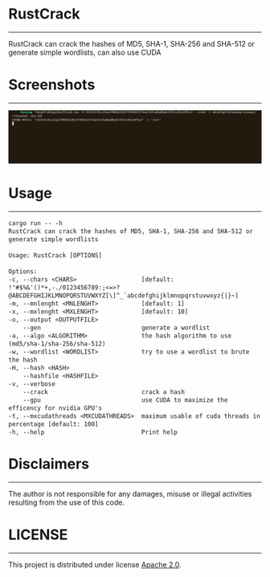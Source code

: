 # RustCrack
----
RustCrack can crack the hashes of MD5, SHA-1, SHA-256 and SHA-512 or generate simple wordlists, can also use CUDA
# Screenshots
----
![RustCrack](https://github.com/H4k1l/RustCrack/blob/main/images/screenshot1.png)
# Usage
----
  ```
cargo run -- -h
RustCrack can crack the hashes of MD5, SHA-1, SHA-256 and SHA-512 or generate simple wordlists

Usage: RustCrack [OPTIONS]

Options:
  -c, --chars <CHARS>                  [default: !"#$%&'()*+,-./0123456789:;<=>?@ABCDEFGHIJKLMNOPQRSTUVWXYZ[\]^_`abcdefghijklmnopqrstuvwxyz{|}~]
  -m, --mnlenght <MNLENGHT>            [default: 1]
  -x, --mxlenght <MXLENGHT>            [default: 10]
  -o, --output <OUTPUTFILE>            
      --gen                            generate a wordlist
  -a, --algo <ALGORITHM>               the hash algorithm to use (md5/sha-1/sha-256/sha-512)
  -w, --wordlist <WORDLIST>            try to use a wordlist to brute the hash
  -H, --hash <HASH>                    
      --hashfile <HASHFILE>            
  -v, --verbose                        
      --crack                          crack a hash
      --gpu                            use CUDA to maximize the efficency for nvidia GPU's
  -t, --mxcudathreads <MXCUDATHREADS>  maximum usable of cuda threads in percentage [default: 100]
  -h, --help                           Print help
```
# Disclaimers
----
The author is not responsible for any damages, misuse or illegal activities resulting from the use of this code.

# LICENSE
----
This project is distributed under license [Apache 2.0](LICENSE).
